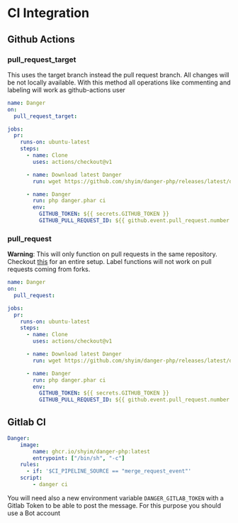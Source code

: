 # CI Integration

## Github Actions

### pull_request_target

This uses the target branch instead the pull request branch. All changes will be not locally available.
With this method all operations like commenting and labeling will work as github-actions user

```yaml
name: Danger
on:
  pull_request_target:

jobs:
  pr:
    runs-on: ubuntu-latest
    steps:
      - name: Clone
        uses: actions/checkout@v1

      - name: Download latest Danger
        run: wget https://github.com/shyim/danger-php/releases/latest/download/danger.phar

      - name: Danger
        run: php danger.phar ci
        env:
          GITHUB_TOKEN: ${{ secrets.GITHUB_TOKEN }}
          GITHUB_PULL_REQUEST_ID: ${{ github.event.pull_request.number }}
```

### pull_request

**Warning**: This will only function on pull requests in the same repository. Checkout [this](./getting_started.md#useGithubCommentProxy) for an entire setup.
Label functions will not work on pull requests coming from forks.

```yaml
name: Danger
on:
  pull_request:

jobs:
  pr:
    runs-on: ubuntu-latest
    steps:
      - name: Clone
        uses: actions/checkout@v1

      - name: Download latest Danger
        run: wget https://github.com/shyim/danger-php/releases/latest/download/danger.phar

      - name: Danger
        run: php danger.phar ci
        env:
          GITHUB_TOKEN: ${{ secrets.GITHUB_TOKEN }}
          GITHUB_PULL_REQUEST_ID: ${{ github.event.pull_request.number }}
```

## Gitlab CI

```yaml
Danger:
    image:
        name: ghcr.io/shyim/danger-php:latest
        entrypoint: ["/bin/sh", "-c"]
    rules:
      - if: '$CI_PIPELINE_SOURCE == "merge_request_event"'
    script:
        - danger ci
```

You will need also a new environment variable `DANGER_GITLAB_TOKEN` with  a Gitlab Token to be able to post the message.
For this purpose you should use a Bot account
